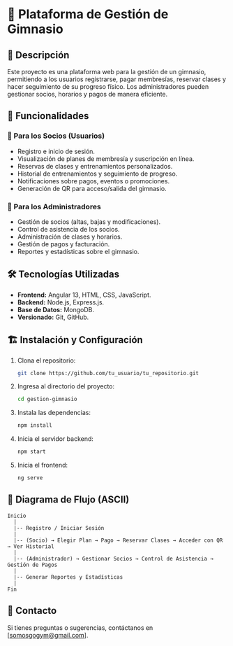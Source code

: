 # 📌 Plataforma de Gestión de Gimnasio

## 📖 Descripción
Este proyecto es una plataforma web para la gestión de un gimnasio, permitiendo a los usuarios registrarse, pagar membresías, reservar clases y hacer seguimiento de su progreso físico. Los administradores pueden gestionar socios, horarios y pagos de manera eficiente.

## 🚀 Funcionalidades

### 🔹 Para los Socios (Usuarios)
- Registro e inicio de sesión.
- Visualización de planes de membresía y suscripción en línea.
- Reservas de clases y entrenamientos personalizados.
- Historial de entrenamientos y seguimiento de progreso.
- Notificaciones sobre pagos, eventos o promociones.
- Generación de QR para acceso/salida del gimnasio.

### 🔹 Para los Administradores
- Gestión de socios (altas, bajas y modificaciones).
- Control de asistencia de los socios.
- Administración de clases y horarios.
- Gestión de pagos y facturación.
- Reportes y estadísticas sobre el gimnasio.

## 🛠️ Tecnologías Utilizadas
- **Frontend:** Angular 13, HTML, CSS, JavaScript.
- **Backend:** Node.js, Express.js.
- **Base de Datos:** MongoDB.
- **Versionado:** Git, GitHub.

## 🏗️ Instalación y Configuración
1. Clona el repositorio:
   ```bash
   git clone https://github.com/tu_usuario/tu_repositorio.git
   ```
2. Ingresa al directorio del proyecto:
   ```bash
   cd gestion-gimnasio
   ```
3. Instala las dependencias:
   ```bash
   npm install
   ```
4. Inicia el servidor backend:
   ```bash
   npm start
   ```
5. Inicia el frontend:
   ```bash
   ng serve
   ```

## 🔄 Diagrama de Flujo (ASCII)
```
Inicio
  |
  |-- Registro / Iniciar Sesión
  |
  |-- (Socio) → Elegir Plan → Pago → Reservar Clases → Acceder con QR → Ver Historial
  |
  |-- (Administrador) → Gestionar Socios → Control de Asistencia → Gestión de Pagos
  |
  |-- Generar Reportes y Estadísticas
  |
Fin
```

## 📩 Contacto
Si tienes preguntas o sugerencias, contáctanos en [somosgogym@gmail.com].
